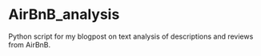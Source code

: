 # AirBnB_analysis
Python script for my blogpost on text analysis of descriptions and reviews from AirBnB. 
